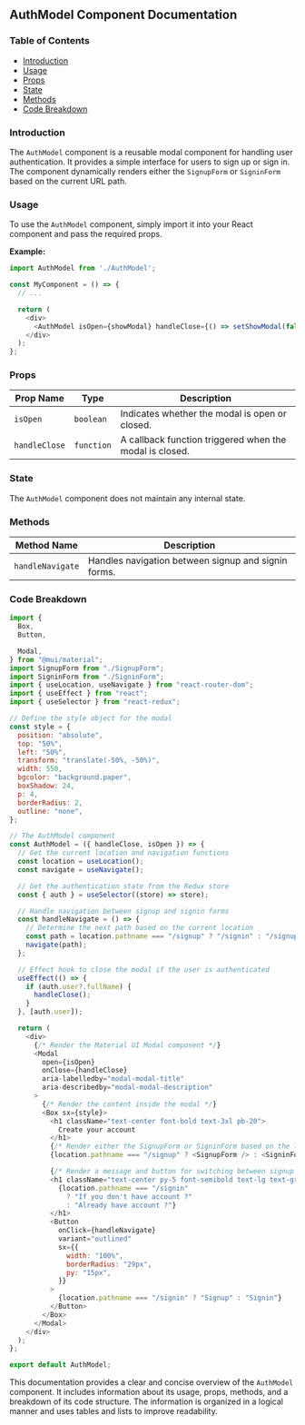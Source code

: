 ## AuthModel Component Documentation

### Table of Contents
* [Introduction](#introduction)
* [Usage](#usage)
* [Props](#props)
* [State](#state)
* [Methods](#methods)
* [Code Breakdown](#code-breakdown)

### Introduction 

The `AuthModel` component is a reusable modal component for handling user authentication. It provides a simple interface for users to sign up or sign in. The component dynamically renders either the `SignupForm` or `SigninForm` based on the current URL path. 

### Usage

To use the `AuthModel` component, simply import it into your React component and pass the required props. 

**Example:**

```javascript
import AuthModel from './AuthModel';

const MyComponent = () => {
  // ...

  return (
    <div>
      <AuthModel isOpen={showModal} handleClose={() => setShowModal(false)} />
    </div>
  );
};
```

### Props

| Prop Name | Type | Description |
|---|---|---|
| `isOpen` | `boolean` |  Indicates whether the modal is open or closed. |
| `handleClose` | `function` | A callback function triggered when the modal is closed. |


### State

The `AuthModel` component does not maintain any internal state. 

### Methods

| Method Name | Description |
|---|---|
| `handleNavigate` | Handles navigation between signup and signin forms. |

### Code Breakdown

```javascript
import {
  Box,
  Button,

  Modal,
} from "@mui/material";
import SignupForm from "./SignupForm";
import SigninForm from "./SigninForm";
import { useLocation, useNavigate } from "react-router-dom";
import { useEffect } from "react";
import { useSelector } from "react-redux";

// Define the style object for the modal
const style = {
  position: "absolute",
  top: "50%",
  left: "50%",
  transform: "translate(-50%, -50%)",
  width: 550,
  bgcolor: "background.paper",
  boxShadow: 24,
  p: 4,
  borderRadius: 2,
  outline: "none",
};

// The AuthModel component
const AuthModel = ({ handleClose, isOpen }) => {
  // Get the current location and navigation functions
  const location = useLocation();
  const navigate = useNavigate();

  // Get the authentication state from the Redux store
  const { auth } = useSelector((store) => store);

  // Handle navigation between signup and signin forms
  const handleNavigate = () => {
    // Determine the next path based on the current location
    const path = location.pathname === "/signup" ? "/signin" : "/signup";
    navigate(path);
  };

  // Effect hook to close the modal if the user is authenticated
  useEffect(() => {
    if (auth.user?.fullName) {
      handleClose();
    }
  }, [auth.user]);

  return (
    <div>
      {/* Render the Material UI Modal component */}
      <Modal
        open={isOpen}
        onClose={handleClose}
        aria-labelledby="modal-modal-title"
        aria-describedby="modal-modal-description"
      >
        {/* Render the content inside the modal */}
        <Box sx={style}>
          <h1 className="text-center font-bold text-3xl pb-20">
            Create your account
          </h1>
          {/* Render either the SignupForm or SigninForm based on the location */}
          {location.pathname === "/signup" ? <SignupForm /> : <SigninForm />}

          {/* Render a message and button for switching between signup and signin */}
          <h1 className="text-center py-5 font-semibold text-lg text-gray-500">
            {location.pathname === "/signin"
              ? "If you don't have account ?"
              : "Already have account ?"}
          </h1>
          <Button
            onClick={handleNavigate}
            variant="outlined"
            sx={{
              width: "100%",
              borderRadius: "29px",
              py: "15px",
            }}
          >
            {location.pathname === "/signin" ? "Signup" : "Signin"}
          </Button>
        </Box>
      </Modal>
    </div>
  );
};

export default AuthModel;
```

This documentation provides a clear and concise overview of the `AuthModel` component. It includes information about its usage, props, methods, and a breakdown of its code structure. The information is organized in a logical manner and uses tables and lists to improve readability. 
